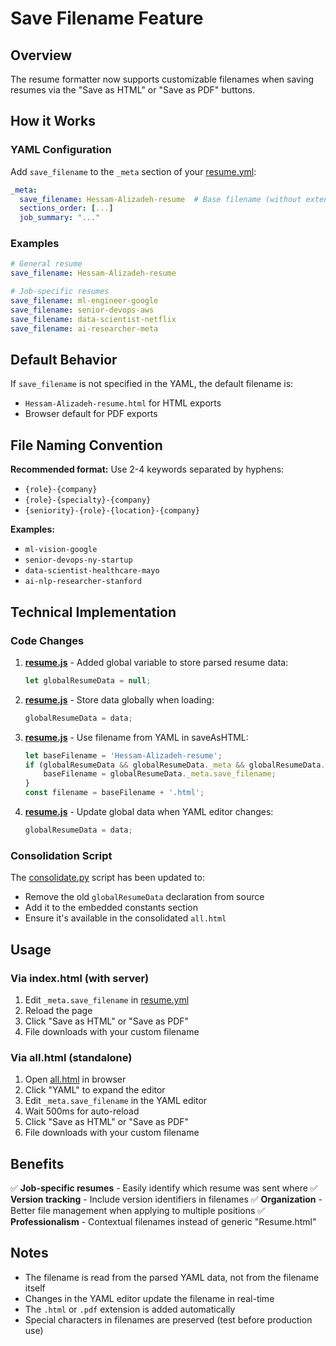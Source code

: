 # Save Filename Feature

## Overview

The resume formatter now supports customizable filenames when saving resumes via the "Save as HTML" or "Save as PDF" buttons.

## How it Works

### YAML Configuration

Add `save_filename` to the `_meta` section of your [resume.yml](resume.yml):

```yaml
_meta:
  save_filename: Hessam-Alizadeh-resume  # Base filename (without extension)
  sections_order: [...]
  job_summary: "..."
```

### Examples

```yaml
# General resume
save_filename: Hessam-Alizadeh-resume

# Job-specific resumes
save_filename: ml-engineer-google
save_filename: senior-devops-aws
save_filename: data-scientist-netflix
save_filename: ai-researcher-meta
```

## Default Behavior

If `save_filename` is not specified in the YAML, the default filename is:
- `Hessam-Alizadeh-resume.html` for HTML exports
- Browser default for PDF exports

## File Naming Convention

**Recommended format:** Use 2-4 keywords separated by hyphens:
- `{role}-{company}`
- `{role}-{specialty}-{company}`
- `{seniority}-{role}-{location}-{company}`

**Examples:**
- `ml-vision-google`
- `senior-devops-ny-startup`
- `data-scientist-healthcare-mayo`
- `ai-nlp-researcher-stanford`

## Technical Implementation

### Code Changes

1. **[resume.js](resume.js:4-5)** - Added global variable to store parsed resume data:
   ```javascript
   let globalResumeData = null;
   ```

2. **[resume.js](resume.js:28-29)** - Store data globally when loading:
   ```javascript
   globalResumeData = data;
   ```

3. **[resume.js](resume.js:770-775)** - Use filename from YAML in saveAsHTML:
   ```javascript
   let baseFilename = 'Hessam-Alizadeh-resume';
   if (globalResumeData && globalResumeData._meta && globalResumeData._meta.save_filename) {
       baseFilename = globalResumeData._meta.save_filename;
   }
   const filename = baseFilename + '.html';
   ```

4. **[resume.js](resume.js:977-978)** - Update global data when YAML editor changes:
   ```javascript
   globalResumeData = data;
   ```

### Consolidation Script

The [consolidate.py](consolidate.py) script has been updated to:
- Remove the old `globalResumeData` declaration from source
- Add it to the embedded constants section
- Ensure it's available in the consolidated `all.html`

## Usage

### Via index.html (with server)

1. Edit `_meta.save_filename` in [resume.yml](resume.yml)
2. Reload the page
3. Click "Save as HTML" or "Save as PDF"
4. File downloads with your custom filename

### Via all.html (standalone)

1. Open [all.html](all.html) in browser
2. Click "YAML" to expand the editor
3. Edit `_meta.save_filename` in the YAML editor
4. Wait 500ms for auto-reload
5. Click "Save as HTML" or "Save as PDF"
6. File downloads with your custom filename

## Benefits

✅ **Job-specific resumes** - Easily identify which resume was sent where
✅ **Version tracking** - Include version identifiers in filenames
✅ **Organization** - Better file management when applying to multiple positions
✅ **Professionalism** - Contextual filenames instead of generic "Resume.html"

## Notes

- The filename is read from the parsed YAML data, not from the filename itself
- Changes in the YAML editor update the filename in real-time
- The `.html` or `.pdf` extension is added automatically
- Special characters in filenames are preserved (test before production use)
